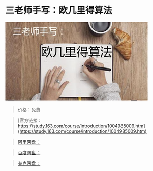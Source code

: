 # 三老师手写：欧几里得算法

![img](../../../assets/study163/free/466ca804328a4337a091837d66e0f6cf.jpg)

> 价格：免费

> [官方链接：https://study.163.com/course/introduction/1004985009.htm](https://study.163.com/course/introduction/1004985009.htm)

> [阿里网盘：]()

> [百度网盘：]()

> [夸克网盘：]()
